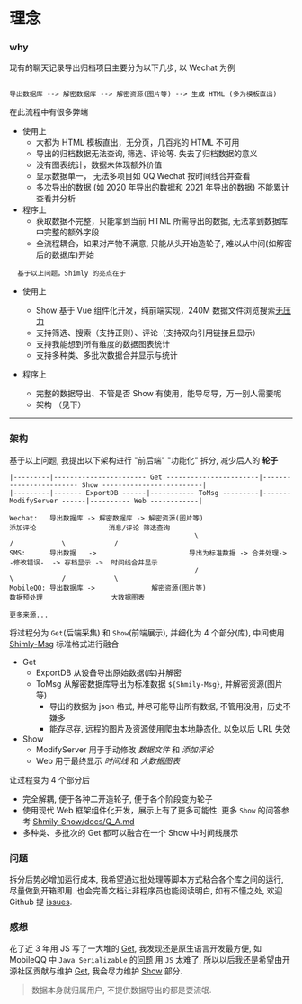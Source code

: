 # 理念

### why

现有的聊天记录导出归档项目主要分为以下几步, 以 Wechat 为例

```

导出数据库 --> 解密数据库 --> 解密资源(图片等) --> 生成 HTML (多为模板直出)

```

在此流程中有很多弊端

-   使用上
    -   大都为 HTML 模板直出，无分页，几百兆的 HTML 不可用
    -   导出的归档数据无法查询, 筛选、评论等. 失去了归档数据的意义
    -   没有图表统计，数据未体现额外价值
    -   显示数据单一， 无法多项目如 QQ Wechat 按时间线合并查看
    -   多次导出的数据 (如 2020 年导出的数据和 2021 年导出的数据) 不能累计查看并分析
-   程序上
    -   获取数据不完整，只能拿到当前 HTML 所需导出的数据, 无法拿到数据库中完整的额外字段
    -   全流程耦合，如果对产物不满意, 只能从头开始造轮子, 难以从中间(如解密后的数据库)开始

```
  基于以上问题，Shimly 的亮点在于
```

-   使用上

    -   Show 基于 Vue 组件化开发，纯前端实现，240M 数据文件浏览搜索[无压力](https://github.com/lqzhgood/Shmily-Show/blob/main/docs/Q_A.md#性能如何)
    -   支持筛选、搜索（支持正则）、评论（支持双向引用链接且显示）
    -   支持我能想到所有维度的数据图表统计
    -   支持多种类、多批次数据合并显示与统计

-   程序上
    - 完整的数据导出、不管是否 Show 有使用，能导尽导，万一别人需要呢
    - 架构 （见下）
<hr />

### 架构

基于以上问题, 我提出以下架构进行 "前后端" "功能化" 拆分, 减少后人的 **轮子**

```
|---------|----------------------- Get -----------------------|------------------------ Show -------------------------|
|---------|------- ExportDB ------|----------- ToMsg ---------|------- ModifyServer ------|---------- Web ------------|

Wechat:   导出数据库 -> 解密数据库 -> 解密资源(图片等)                       添加评论                  消息/评论 筛选查询
                                              \                        /            \            /
SMS:      导出数据   ->                       导出为标准数据 -> 合并处理->  -修改错误-  -> 存档显示 ->  时间线合并显示
                                              /                        \            /            \
MobileQQ: 导出数据库 ->              解密资源(图片等)                       数据预处理                 大数据图表

更多来源...
```

将过程分为 `Get`(后端采集) 和 `Show`(前端展示), 并细化为 4 个部分(库), 中间使用 [Shimly-Msg](./use/msg/schema.md) 标准格式进行融合

-   Get
    -   ExportDB 从设备导出原始数据(库)并解密
    -   ToMsg 从解密数据库导出为标准数据 `${Shmily-Msg}`, 并解密资源(图片等)
        -   导出的数据为 json 格式, 并尽可能导出所有数据, 不管用没用，历史不嫌多
        -   能存尽存, 远程的图片及资源使用爬虫本地静态化, 以免以后 URL 失效
-   Show
    -   ModifyServer 用于手动修改 _数据文件_ 和 _添加评论_
    -   Web 用于最终显示 _时间线_ 和 _大数据图表_

让过程变为 4 个部分后

-   完全解耦, 便于各种二开造轮子, 便于各个阶段变为轮子
-   使用现代 Web 框架组件化开发，展示上有了更多可能性. 更多 `Show` 的问答参考 [Shmily-Show/docs/Q_A.md](https://github.com/lqzhgood/Shmily-Show/blob/main/docs/Q_A.md)
-   多种类、多批次的 Get 都可以融合在一个 Show 中时间线展示

### 问题

拆分后势必增加运行成本, 我希望通过批处理等脚本方式粘合各个库之间的运行, 尽量做到开箱即用. 也会完善文档让非程序员也能阅读明白, 如有不懂之处, 欢迎 Github 提 [issues](https://github.com/lqzhgood/Shmily/issues/new).

### 感想

花了近 3 年用 JS 写了一大堆的 [Get](./use/get.md), 我发现还是原生语言开发最方便, 如 MobileQQ 中 `Java Serializable` 的[问题](https://github.com/ZhangJun2017/QQChatHistoryExporter/issues/4) 用 `JS` 太难了, 所以以后我还是希望由开源社区贡献与维护 [Get](./use/get.md), 我会尽力维护 [Show](https://github.com/lqzhgood/Shmily-Show) 部分.

> 数据本身就归属用户, 不提供数据导出的都是耍流氓.
